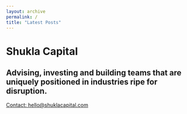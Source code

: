 ```yaml
---
layout: archive
permalink: /
title: "Latest Posts"
---
```


<div class="tiles">
	<h1>Shukla Capital</h1>
	<h2>Advising, investing and building teams that are uniquely positioned in industries ripe for disruption.</h2>
	<a href="mailto:hello@shuklacapital.com">Contact: hello@shuklacapital.com</a>
</div><!-- /.tiles -->
